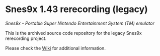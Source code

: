 # Snes9x 1.43 rerecording (legacy)
*Snes9x - Portable Super Nintendo Entertainment System (TM) emulator*

This is the archived source code repository for the legacy Snes9x rerecording project.

Please check the [Wiki](https://github.com/TASVideos/snes9x-rr/wiki) for additional information.
